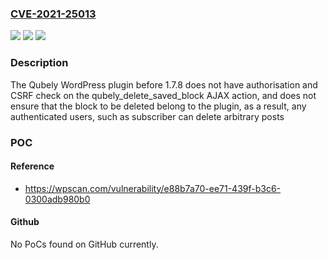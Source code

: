 ### [CVE-2021-25013](https://cve.mitre.org/cgi-bin/cvename.cgi?name=CVE-2021-25013)
![](https://img.shields.io/static/v1?label=Product&message=Qubely%20%E2%80%93%20Advanced%20Gutenberg%20Blocks&color=blue)
![](https://img.shields.io/static/v1?label=Version&message=1.7.8%3C%201.7.8%20&color=brighgreen)
![](https://img.shields.io/static/v1?label=Vulnerability&message=CWE-862%20Missing%20Authorization&color=brighgreen)

### Description

The Qubely WordPress plugin before 1.7.8 does not have authorisation and CSRF check on the qubely_delete_saved_block AJAX action, and does not ensure that the block to be deleted belong to the plugin, as a result, any authenticated users, such as subscriber can delete arbitrary posts

### POC

#### Reference
- https://wpscan.com/vulnerability/e88b7a70-ee71-439f-b3c6-0300adb980b0

#### Github
No PoCs found on GitHub currently.


